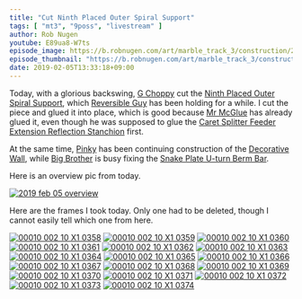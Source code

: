 ```yaml
---
title: "Cut Ninth Placed Outer Spiral Support"
tags: [ "mt3", "9poss", "livestream" ]
author: Rob Nugen
youtube: E89ua8-W7ts
episode_image: https://b.robnugen.com/art/marble_track_3/construction/2019/2019_feb_05_glued_9th_placed_outer_spiral_support.jpg
episode_thumbnail: "https://b.robnugen.com/art/marble_track_3/construction/2019/thumbs/2019_feb_05_glued_9th_placed_outer_spiral_support.jpg"
date: 2019-02-05T13:33:18+09:00
---
```


Today, with a glorious backswing, [G Choppy](/w/gc) cut the [Ninth Placed Outer Spiral Support](/p/9poss), which [Reversible Guy](/w/rg) has been holding for a while.  I cut the piece and glued it into place, which is good because [Mr McGlue](/w/mmg) has already glued it, even though he was supposed to glue the [Caret Splitter Feeder Extension Reflection Stanchion](/p/csfers) first.

At the same time, [Pinky](/w/pink) has been continuing construction of the [Decorative Wall](/p/pdw), while [Big Brother](/w/big) is busy fixing the [Snake Plate U-turn Berm Bar](/p/sputbb).

Here is an overview pic from today.

[![2019 feb 05 overview](//b.robnugen.com/art/marble_track_3/construction/2019/thumbs/2019_feb_05_overview.jpg)](//b.robnugen.com/art/marble_track_3/construction/2019/2019_feb_05_overview.jpg)

Here are the frames I took today.  Only one had to be deleted, though
I cannot easily tell which one from here.


[![00010 002 10 X1 0358](//b.robnugen.com/art/marble_track_3/frames/2018/thumbs/00010_002_10_X1_0358.jpg)](//b.robnugen.com/art/marble_track_3/frames/2018/00010_002_10_X1_0358.jpg)
[![00010 002 10 X1 0359](//b.robnugen.com/art/marble_track_3/frames/2018/thumbs/00010_002_10_X1_0359.jpg)](//b.robnugen.com/art/marble_track_3/frames/2018/00010_002_10_X1_0359.jpg)
[![00010 002 10 X1 0360](//b.robnugen.com/art/marble_track_3/frames/2018/thumbs/00010_002_10_X1_0360.jpg)](//b.robnugen.com/art/marble_track_3/frames/2018/00010_002_10_X1_0360.jpg)
[![00010 002 10 X1 0361](//b.robnugen.com/art/marble_track_3/frames/2018/thumbs/00010_002_10_X1_0361.jpg)](//b.robnugen.com/art/marble_track_3/frames/2018/00010_002_10_X1_0361.jpg)
[![00010 002 10 X1 0362](//b.robnugen.com/art/marble_track_3/frames/2018/thumbs/00010_002_10_X1_0362.jpg)](//b.robnugen.com/art/marble_track_3/frames/2018/00010_002_10_X1_0362.jpg)
[![00010 002 10 X1 0363](//b.robnugen.com/art/marble_track_3/frames/2018/thumbs/00010_002_10_X1_0363.jpg)](//b.robnugen.com/art/marble_track_3/frames/2018/00010_002_10_X1_0363.jpg)
[![00010 002 10 X1 0364](//b.robnugen.com/art/marble_track_3/frames/2018/thumbs/00010_002_10_X1_0364.jpg)](//b.robnugen.com/art/marble_track_3/frames/2018/00010_002_10_X1_0364.jpg)
[![00010 002 10 X1 0365](//b.robnugen.com/art/marble_track_3/frames/2018/thumbs/00010_002_10_X1_0365.jpg)](//b.robnugen.com/art/marble_track_3/frames/2018/00010_002_10_X1_0365.jpg)
[![00010 002 10 X1 0366](//b.robnugen.com/art/marble_track_3/frames/2018/thumbs/00010_002_10_X1_0366.jpg)](//b.robnugen.com/art/marble_track_3/frames/2018/00010_002_10_X1_0366.jpg)
[![00010 002 10 X1 0367](//b.robnugen.com/art/marble_track_3/frames/2018/thumbs/00010_002_10_X1_0367.jpg)](//b.robnugen.com/art/marble_track_3/frames/2018/00010_002_10_X1_0367.jpg)
[![00010 002 10 X1 0368](//b.robnugen.com/art/marble_track_3/frames/2018/thumbs/00010_002_10_X1_0368.jpg)](//b.robnugen.com/art/marble_track_3/frames/2018/00010_002_10_X1_0368.jpg)
[![00010 002 10 X1 0369](//b.robnugen.com/art/marble_track_3/frames/2018/thumbs/00010_002_10_X1_0369.jpg)](//b.robnugen.com/art/marble_track_3/frames/2018/00010_002_10_X1_0369.jpg)
[![00010 002 10 X1 0370](//b.robnugen.com/art/marble_track_3/frames/2018/thumbs/00010_002_10_X1_0370.jpg)](//b.robnugen.com/art/marble_track_3/frames/2018/00010_002_10_X1_0370.jpg)
[![00010 002 10 X1 0371](//b.robnugen.com/art/marble_track_3/frames/2018/thumbs/00010_002_10_X1_0371.jpg)](//b.robnugen.com/art/marble_track_3/frames/2018/00010_002_10_X1_0371.jpg)
[![00010 002 10 X1 0372](//b.robnugen.com/art/marble_track_3/frames/2018/thumbs/00010_002_10_X1_0372.jpg)](//b.robnugen.com/art/marble_track_3/frames/2018/00010_002_10_X1_0372.jpg)
[![00010 002 10 X1 0373](//b.robnugen.com/art/marble_track_3/frames/2018/thumbs/00010_002_10_X1_0373.jpg)](//b.robnugen.com/art/marble_track_3/frames/2018/00010_002_10_X1_0373.jpg)
[![00010 002 10 X1 0374](//b.robnugen.com/art/marble_track_3/frames/2018/thumbs/00010_002_10_X1_0374.jpg)](//b.robnugen.com/art/marble_track_3/frames/2018/00010_002_10_X1_0374.jpg)
